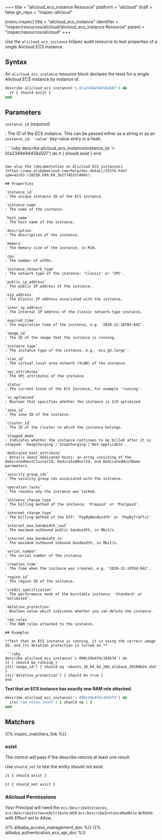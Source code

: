 +++
title = "alicloud_ecs_instance Resource"
platform = "alicloud"
draft = false
gh_repo = "inspec-alicloud"

[menu.inspec]
title = "alicloud_ecs_instance"
identifier = "inspec/resources/alicloud/alicloud_ecs_instance Resource"
parent = "inspec/resources/alicloud"
+++

Use the `alicloud_ecs_instance` InSpec audit resource to test properties of a single Alicloud ECS instance.

## Syntax

An `alicloud_ecs_instance` resource block declares the tests for a single Alicloud ECS instance by instance id.

```ruby
describe alicloud_ecs_instance('i-01a2349e94458a507') do
  it { should exist }
end
```

## Parameters

`instance_id` _(required)_

: The ID of the ECS instance. This can be passed either as a string or as an `instance_id: 'value'` key-value entry in a hash.

: ```ruby
  describe alicloud_ecs_instance(instance_id: 'i-01a2349e94458a507') do
    it { should exist }
  end
  ```

See also the [documentation on Alicloud ECS instances](https://www.alibabacloud.com/help/doc-detail/25374.htm?spm=a2c63.l28256.b99.60.36277453JrAX8s).

## Properties

`instance_id`
: The unique instance ID of the ECS instance.

`instance_name`
: The name of the instance.

`host_name`
: The host name of the instance.

`description`
: The description of the instance.

`memory`
: The memory size of the instance, in MiB.

`cpu`
: The number of vCPUs.

`instance_network_type`
: The network type of the instance: 'Classic' or 'VPC'.

`public_ip_address`
: The public IP address of the instance.

`eip_address`
: The Elastic IP address associated with the instance.

`inner_ip_address`
: The internal IP address of the classic network-type instance.

`expired_time`
: The expiration time of the instance, e.g. '2020-12-10T04:04Z'.

`image_id`
: The ID of the image that the instance is running.

`instance_type`
: The instance type of the instance, e.g. 'ecs.g5.large'.

`vlan_id`
: The virtual local area network (VLAN) of the instance.

`vpc_attributes`
: The VPC attributes of the instance.

`status`
: The current state of the ECS Instance, for example 'running'.

`io_optimized`
: Boolean that specifies whether the instance is I/O optimized.

`zone_id`
: The zone ID of the instance.

`cluster_id`
: The ID of the cluster to which the instance belongs.

`stopped_mode`
: Indicates whether the instance continues to be billed after it is stopped: 'KeepCharging'/'StopCharging'/'Not-applicable'.

`dedicated_host_attribute`
: Details about dedicated hosts: an array consiting of the DedicatedHostClusterId, DedicatedHostId, and DedicatedHostName parameters.

`security_group_ids`
: The security group ids associated with the instance.

`operation_locks`
: The reasons why the instance was locked.

`instance_charge_type`
: The billing method of the instance: 'Prepaid' or 'Postpaid'.

`internet_charge_type`
: The billing method of the EIP: 'PayByBandwidth' or 'PayByTraffic'.

`internet_max_bandwidth_\out`
: The maximum outbound public bandwidth, in Mbit/s.

`internet_max_bandwidth_in`
: The maximum outbound inbound bandwidth, in Mbit/s.

`serial_number`
: The serial number of the instance.

`creation_time`
: The time when the instance was created, e.g. '2020-12-10T04:04Z'.

`region_id`
: The region ID of the instance.

`credit_specification`
: The performance mode of the burstable instance: 'Standard' or 'Unlimited'.

`deletion_protection`
: Boolean value which indicates whether you can delete the instance.

`ram_roles`
: The RAM roles attached to the instance.

## Examples

**Test that an ECS instance is running, it is using the correct image ID, and its deletion protection is turned on.**

```ruby
describe alicloud_ecs_instance('i-090c29e4f4c165b74') do
  it { should be_running }
  its('image_id') { should eq 'ubuntu_18_04_64_20G_alibase_20190624.vhd' }
  its('deletion_protection') { should be true }
end
```

**Test that an ECS instance has exactly one RAM role attached.**

```ruby
describe alicloud_ecs_instance('i-090c29e4f4c165b74') do
  its('ram_roles.count') { should eq 1 }
end
```

## Matchers

{{% inspec_matchers_link %}}

### exist

The control will pass if the describe returns at least one result.

Use `should_not` to test the entity should not exist.

```ruby
it { should exist }
```

```ruby
it { should_not exist }
```

### Alicloud Permissions

Your Principal will need the `ecs:DescribeInstances`, `ecs:DescribeInstanceAttribute` and `ecs:DescribeInstanceRamRole` actions with Effect set to Allow.

{{% alibaba_access_management_doc %}}
{{% alibaba_authentication_ecs_api_doc %}}
